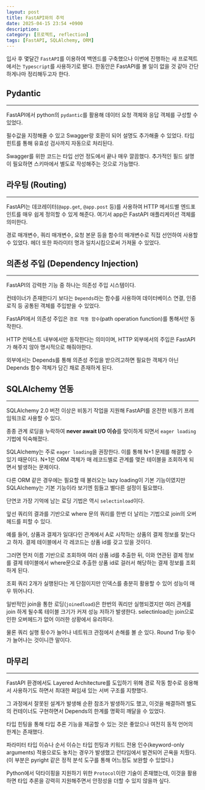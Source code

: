 ```yaml
---
layout: post
title: FastAPI와의 추억
date: 2025-04-15 23:54 +0900
description: 
category: [프로젝트, reflection]
tags: [FastAPI, SQLAlchemy, ORM]
---
```


입사 후 몇달간 `FastAPI`를 이용하여 백엔드를 구축했으나 이번에 진행하는 새 프로젝트에서는 `Typescript`를 사용하기로 됐다. 한동안은 FastAPI를 볼 일이 없을 것 같아 간단하게나마 정리해두고자 한다.


## Pydantic
---
FastAPI에서 python의 `pydantic`를 활용해 데이터 요청 객체와 응답 객체를 구성할 수 있었다.

필수값을 지정해줄 수 있고 Swagger랑 호환이 되어 설명도 추가해줄 수 있었다. 타입 힌트를 통해 유효성 검사까지 자동으로 처리된다.

Swagger를 위한 코드는 타입 선언 정도에서 끝나 매우 깔끔했다. 추가적인 필드 설명이 필요하면 스키마에서 별도로 작성해주는 것으로 가능했다.


## 라우팅 (Routing)
---
FastAPI는 데코레이터(`@app.get`, `@app.post` 등)를 사용하여 HTTP 메서드별 엔드포인트를 매우 쉽게 정의할 수 있게 해준다.
여기서 app은 FastAPI 애플리케이션 객체를 의미한다.

경로 매개변수, 쿼리 매개변수, 요청 본문 등을 함수의 매개변수로 직접 선언하여 사용할 수 있었다. 헤더 또한 파라미터 명과 일치시킴으로써 가져올 수 있었다.


## 의존성 주입 (Dependency Injection)
---
FastAPI의 강력한 기능 중 하나는 의존성 주입 시스템이다.

컨테이너가 존재한다기 보다는 `Depends`라는 함수를 사용하여 데이터베이스 연결, 인증 로직 등 공통된 객체를 주입받을 수 있었다.

FastAPI에서 의존성 주입은 `경로 작동 함수`(path operation function)를 통해서만 동작한다.

HTTP 컨텍스트 내부에서만 동작한다는 의미이며, HTTP 외부에서의 주입은 FastAPI가 해주지 않아 명시적으로 해줘야한다.

외부에서는 Depends를 통해 의존성 주입을 받으려고하면 필요한 객체가 아닌 Depends 함수 객체가 담긴 채로 존재하게 된다.


## SQLAlchemy 연동
---

SQLAlchemy 2.0 버전 이상은 비동기 작업을 지원해 FastAPI를 온전한 비동기 프레임워크로 사용할 수 있다.

종종 관계 로딩을 누락하여 **never await I/O 이슈**를 맞이하게 되면서 `eager loading` 기법에 익숙해졌다.

SQLAlchemy는 주로 `eager loading`을 권장한다. 이를 통해 N+1 문제를 해결할 수 있기 때문이다.
N+1은 ORM 객체가 매 레코드별로 관계를 맺은 테이블을 조회하게 되면서 발생하는 문제이다.

다른 ORM 같은 경우에는 필요할 때 불러오는 lazy loading이 기본 기능이였지만 SQLAlchemy는 기본 기능이라 보기엔 힘들고 별다른 설정이 필요했다.

단연코 가장 기억에 남는 로딩 기법은 역시 `selectinload`이다.

앞선 쿼리의 결과를 기반으로 where 문의 쿼리를 한번 더 날리는 기법으로 join의 오버헤드를 피할 수 있다.

예를 들어, 상품과 결제가 일대다인 관계에서 A로 시작하는 상품의 결제 정보를 찾는다고 하자. 결제 테이블에서 각 레코드는 상품 id를 갖고 있을 것이다. 

그러면 먼저 이름 기반으로 조회하여 여러 상품 id를 추출한 뒤, 이와 연관된 결제 정보를 결제 테이블에서 where문으로 추출한 상품 id로 걸러서 해당하는 결제 정보를 조회하게 된다. 

조회 쿼리 2개가 실행된다는 게 단점이지만 인덱스를 충분히 활용할 수 있어 성능이 매우 뛰어나다.

일반적인 join을 통한 로딩(`joinedload`)은 한번의 쿼리만 실행되겠지만 여러 관계를 join 하게 될수록 테이블 크기가 커져 성능 저하가 발생한다. selectinload는 join으로 인한 오버헤드가 없어 이러한 상황에서 유리하다.

물론 쿼리 실행 횟수가 늘어나 네트워크 관점에서 손해를 볼 순 있다. Round Trip 횟수가 늘어나는 것이니깐 말이다.


## 마무리
---
FastAPI 환경에서도 Layered Architecture를 도입하기 위해 경로 작동 함수로 응용해서 사용하기도 하면서 최대한 짜임새 있는 서버 구조를 지향했다.

그 과정에서 잘못된 설계가 발생해 순환 참조가 발생하기도 했고, 이것을 해결하려 별도의 컨테이너도 구현하면서 Depends의 한계를 명확히 깨달을 수 있었다.

타입 힌팅을 통해 타입 추론 기능을 제공할 수 있는 것은 좋았으나 여전히 동적 언어의 한계는 존재했다.

파라미터 타입 이슈나 순서 이슈는 타입 힌팅과 키워드 전용 인수(keyword-only arguments) 적용으로도 놓치는 경우가 발생했고 런타임에서 발견되어 곤욕을 치뤘다.  
(이 부분은 pyright 같은 정적 분석 도구를 통해 어느정도 보완할 수 있었다.)

Python에서 덕타이핑을 지원하기 위한 `Protocol`이란 기술이 존재했는데, 이것을 활용하면 타입 추론을 강력히 지원해주면서 안정성을 더할 수 있지 않을까 싶다.
